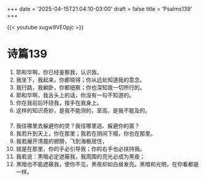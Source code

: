 +++
date = '2025-04-15T21:04:10-03:00'
draft = false
title = 'Psalms139'
+++

{{< youtube xugw9VE0pjc >}}

# 诗篇139
1. 耶和华啊，你已经鉴察我，认识我。
2. 我坐下，我起来，你都晓得；你从远处知道我的意念。
3. 我行路，我躺卧，你都细察；你也深知我一切所行的。
4. 耶和华啊，我舌头上的话，你没有一句不知道的。
5. 你在我前后环绕我，按手在我身上。
6. 这样的知识奇妙，是我不能测的，至高，是我不能及的。
####
7. 我往哪里去躲避你的灵？我往哪里逃、躲避你的面？
8. 我若升到天上，你在那里；我若在阴间下榻，你也在那里。
9. 我若展开清晨的翅膀，飞到海极居住，
10. 就是在那里，你的手必引导我；你的右手也必扶持我。
11. 我若说：黑暗必定遮蔽我，我周围的亮光必成为黑夜；
12. 黑暗也不能遮蔽我，使你不见，黑夜却如白昼发亮。黑暗和光明，在你看都是一样。